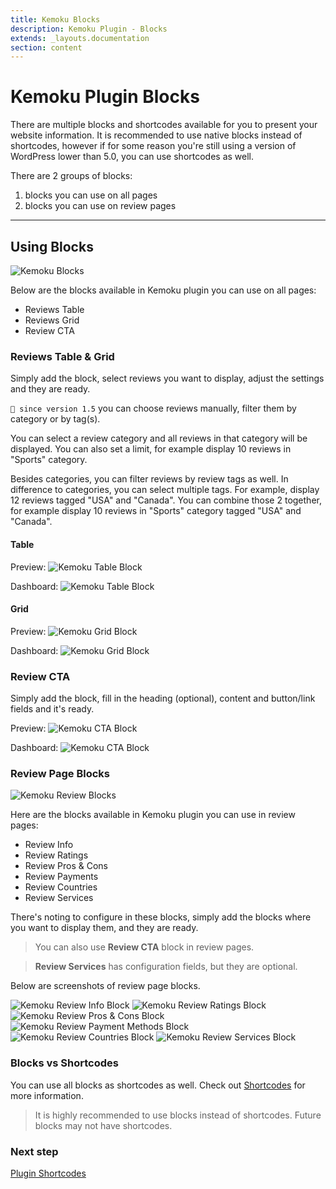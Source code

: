 ```yaml
---
title: Kemoku Blocks
description: Kemoku Plugin - Blocks
extends: _layouts.documentation
section: content
---
```


# Kemoku Plugin Blocks

There are multiple blocks and shortcodes available for you to present your website information. It is recommended to use native blocks instead of shortcodes, however if for some reason you're still using a version of WordPress lower than 5.0, you can use shortcodes as well.

There are 2 groups of blocks:

1. blocks you can use on all pages
2. blocks you can use on review pages

---

## Using Blocks

![Kemoku Blocks](/assets/images/kemoku/kemoku-blocks.jpg)

Below are the blocks available in Kemoku plugin you can use on all pages:

- Reviews Table
- Reviews Grid
- Review CTA

### Reviews Table & Grid

Simply add the block, select reviews you want to display, adjust the settings and they are ready.

`💁 since version 1.5` you can choose reviews manually, filter them by category or by tag(s).

You can select a review category and all reviews in that category will be displayed. You can also set a limit, for example display 10 reviews in "Sports" category.

Besides categories, you can filter reviews by review tags as well. In difference to categories, you can select multiple tags. For example, display 12 reviews tagged "USA" and "Canada". You can combine those 2 together, for example display 10 reviews in "Sports" category tagged "USA" and "Canada".

#### Table

Preview:
![Kemoku Table Block](/assets/images/kemoku/kemoku-reviews-table-block-frontend.png)

Dashboard:
![Kemoku Table Block](/assets/images/kemoku/kemoku-reviews-table-block-backend.png)

#### Grid

Preview:
![Kemoku Grid Block](/assets/images/kemoku/kemoku-reviews-grid-block-frontend.png)

Dashboard:
![Kemoku Grid Block](/assets/images/kemoku/kemoku-reviews-grid-block-backend.png)

### Review CTA

Simply add the block, fill in the heading (optional), content and button/link fields and it's ready.

Preview:
![Kemoku CTA Block](/assets/images/kemoku/kemoku-review-cta-block-frontend.png)

Dashboard:
![Kemoku CTA Block](/assets/images/kemoku/kemoku-review-cta-block-backend.png)

### Review Page Blocks

![Kemoku Review Blocks](/assets/images/kemoku/kemoku-review-blocks.jpg)

Here are the blocks available in Kemoku plugin you can use in review pages:

- Review Info
- Review Ratings
- Review Pros & Cons
- Review Payments
- Review Countries
- Review Services

There's noting to configure in these blocks, simply add the blocks where you want to display them, and they are ready.

> You can also use **Review CTA** block in review pages.

> **Review Services** has configuration fields, but they are optional.

Below are screenshots of review page blocks.

![Kemoku Review Info Block](/assets/images/kemoku/kemoku-review-info-block-frontend.png)
![Kemoku Review Ratings Block](/assets/images/kemoku/kemoku-review-ratings-block-frontend.png)
![Kemoku Review Pros & Cons Block](/assets/images/kemoku/kemoku-review-pros-cons-block-frontend.png)
![Kemoku Review Payment Methods Block](/assets/images/kemoku/kemoku-review-payment-methods-block-frontend.png)
![Kemoku Review Countries Block](/assets/images/kemoku/kemoku-review-countries-block-frontend.png)
![Kemoku Review Services Block](/assets/images/kemoku/kemoku-review-services-block-frontend.png)


### Blocks vs Shortcodes

You can use all blocks as shortcodes as well. Check out [Shortcodes](/docs/kemoku/shortcodes/) for more information.

> It is highly recommended to use blocks instead of shortcodes. Future blocks may not have shortcodes.

### Next step

[Plugin Shortcodes](/docs/kemoku/shortcodes/)
